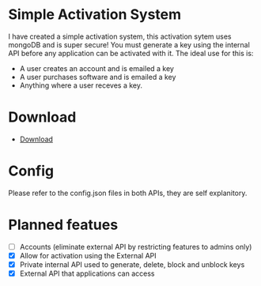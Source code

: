 # Simple Activation System
I have created a simple activation system, this activation sytem uses mongoDB and is super secure! You must generate a key using the internal API before any application can be activated with it.
The ideal use for this is:
 - A user creates an account and is emailed a key
 - A user purchases software and is emailed a key
 - Anything where a user receves a key.

# Download
- [Download](https://github.com/katopiler/Simple-Activation-System/archive/refs/heads/Internal-API.zip)

# Config
Please refer to the config.json files in both APIs, they are self explanitory.

# Planned featues
- [ ] Accounts (eliminate external API by restricting features to admins only)
- [x] Allow for activation using the External API
- [x] Private internal API used to generate, delete, block and unblock keys
- [x] External API that applications can access
